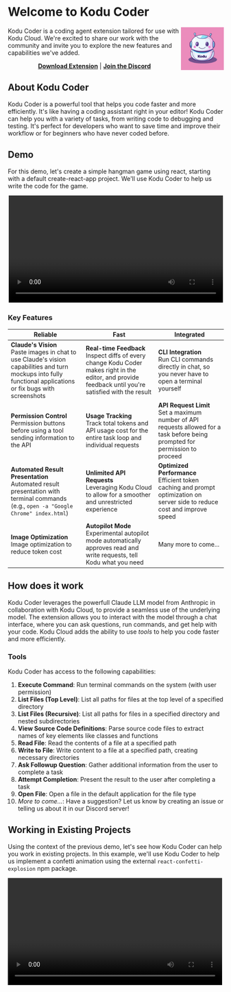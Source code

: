 # Welcome to Kodu Coder

<img src="./assets/kodu.png" width="100" align="right" />
Kodu Coder is a coding agent extension tailored for use with Kodu Cloud. We're excited to share our work with the community and invite you to explore the new features and capabilities we've added.



<p align="center">
  <a href="https://marketplace.visualstudio.com/items?itemName=kodu-ai.kodu" target="_blank"><strong>Download Extension</strong></a> | <a href="https://discord.gg/Fn97SD34qk" target="_blank"><strong>Join the Discord</strong></a>
</p>

## About Kodu Coder

Kodu Coder is a powerful tool that helps you code faster and more efficiently. It's like having a coding assistant right in your editor! Kodu Coder can help you with a variety of tasks, from writing code to debugging and testing. It's perfect for developers who want to save time and improve their workflow or for beginners who have never coded before.

## Demo
For this demo, let's create a simple hangman game using react, starting with a default create-react-app project. We'll use Kodu Coder to help us write the code for the game.
<p align="center">
<video src="./assets/demo.mp4" width="500" />
</p>


### Key Features
| Reliable | Fast | Integrated |
|--------------|--------------|--------------|
| **Claude's Vision**<br>Paste images in chat to use Claude's vision capabilities and turn mockups into fully functional applications or fix bugs with screenshots | **Real-time Feedback**<br>Inspect diffs of every change Kodu Coder makes right in the editor, and provide feedback until you're satisfied with the result | **CLI Integration**<br>Run CLI commands directly in chat, so you never have to open a terminal yourself |
| **Permission Control**<br>Permission buttons before using a tool sending information to the API | **Usage Tracking**<br>Track total tokens and API usage cost for the entire task loop and individual requests | **API Request Limit**<br>Set a maximum number of API requests allowed for a task before being prompted for permission to proceed |
| **Automated Result Presentation**<br>Automated result presentation with terminal commands (e.g., `open -a "Google Chrome" index.html`) | **Unlimited API Requests**<br>Leveraging Kodu Cloud to allow for a smoother and unrestricted experience | **Optimized Performance**<br>Efficient token caching and prompt optimization on server side to reduce cost and improve speed |
| **Image Optimization**<br>Image optimization to reduce token cost | **Autopilot Mode**<br>Experimental autopilot mode automatically approves read and write requests, tell Kodu what you need | Many more to come... |


## How does it work

Kodu Coder leverages the powerfull Claude LLM model from Anthropic in collaboration with Kodu Cloud, to provide a seamless use of the underlying model. The extension allows you to interact with the model through a chat interface, where you can ask questions, run commands, and get help with your code. Kodu Cloud adds the ability to use *tools* to help you code faster and more efficiently. 

### Tools

Kodu Coder has access to the following capabilities:

1. **Execute Command**: Run terminal commands on the system (with user permission)
2. **List Files (Top Level)**: List all paths for files at the top level of a specified directory
3. **List Files (Recursive)**: List all paths for files in a specified directory and nested subdirectories
4. **View Source Code Definitions**: Parse source code files to extract names of key elements like classes and functions
5. **Read File**: Read the contents of a file at a specified path
6. **Write to File**: Write content to a file at a specified path, creating necessary directories
7. **Ask Followup Question**: Gather additional information from the user to complete a task
8. **Attempt Completion**: Present the result to the user after completing a task
9. **Open File**: Open a file in the default application for the file type
10. *More to come...*: Have a suggestion? Let us know by creating an issue or telling us about it in our Discord server!

## Working in Existing Projects
Using the context of the previous demo, let's see how Kodu Coder can help you work in existing projects. In this example, we'll use Kodu Coder to help us implement a confetti animation using the external `react-confetti-explosion` npm package.

<video src="./assets/editing-demo.mp4" width="500" />

As you can see, Kodu Coder was able to add the animation, it can efficiently navigate and understand existing projects by:

1. Analyzing the file structure
2. Examining source code definitions
3. Reading relevant files

This approach allows Kodu Coder to provide valuable assistance even for complex, large-scale projects without overwhelming its context window.

### Want to add some confetti to your life too? Try Kodu Coder 😉

## Contributing

Building a tool that fits the community is our core principle. If you have any suggestions, feedback, or ideas for new features, please let us know by creating an issue or a discussion! We're always looking for ways to improve Kodu Coder and make it more useful for **everyone**

If you are a developer and would like to contribute to the project, we would love to have you on board, here are the steps to set up the project locally:

1. Clone the repository:
    ```bash
    git clone https://github.com/kodu-ai/kodu-coder.git
    ```
2. Open the project in VSCode:
    ```bash
    code kodu-coder
    ```
3. Install the necessary dependencies for the extension and webview-gui:
    ```bash
    npm run install:all
    ```
4. Launch by pressing `F5` to open a new VSCode window with the extension loaded

## License

This project is licensed under the AGPL License. See the [LICENSE](./LICENSE) file for details.

## Questions?

Come chat with us directly on our [Discord server](https://discord.gg/Fn97SD34qk) or feel free to create a discussion in the repository!